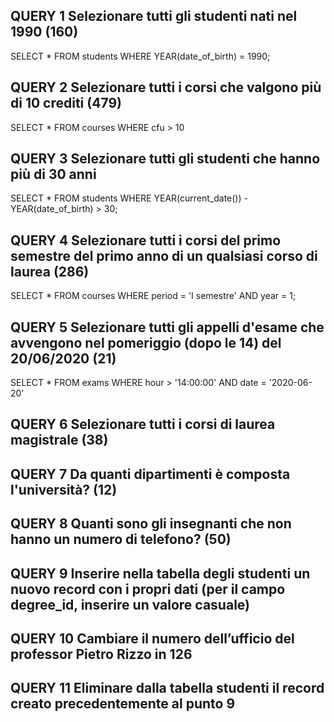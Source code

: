 ## QUERY 1 Selezionare tutti gli studenti nati nel 1990 (160)
SELECT *
FROM students
WHERE YEAR(date_of_birth) = 1990;

## QUERY 2 Selezionare tutti i corsi che valgono più di 10 crediti (479)
SELECT *
FROM courses
WHERE cfu > 10

## QUERY 3 Selezionare tutti gli studenti che hanno più di 30 anni
SELECT *
FROM students
WHERE YEAR(current_date()) - YEAR(date_of_birth) > 30;

## QUERY 4 Selezionare tutti i corsi del primo semestre del primo anno di un qualsiasi corso di laurea (286)
SELECT *
FROM courses
WHERE period = 'I semestre'
AND year = 1;

## QUERY 5 Selezionare tutti gli appelli d'esame che avvengono nel pomeriggio (dopo le 14) del 20/06/2020 (21)
SELECT *
FROM exams
WHERE hour > '14:00:00'
AND date = '2020-06-20'

## QUERY 6 Selezionare tutti i corsi di laurea magistrale (38)
## QUERY 7 Da quanti dipartimenti è composta l'università? (12)
## QUERY 8 Quanti sono gli insegnanti che non hanno un numero di telefono? (50)
## QUERY 9 Inserire nella tabella degli studenti un nuovo record con i propri dati (per il campo degree_id, inserire un valore casuale)
## QUERY 10 Cambiare il numero dell’ufficio del professor Pietro Rizzo in 126
## QUERY 11 Eliminare dalla tabella studenti il record creato precedentemente al punto 9